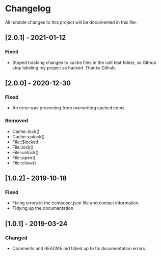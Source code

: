 # Changelog
All notable changes to this project will be documented in this file.


## [2.0.1] - 2021-01-12
### Fixed
- Stoped tracking changes to cache files in the unit test folder, 
  so Github stop labeling my project as hacked. Thanks Github.


## [2.0.0] - 2020-12-30
### Fixed
- An error was preventing from overwriting cached items.

### Removed
- Cache::lock() 
- Cache::unlock() 
- File::$locked
- File::lock() 
- File::unlock()
- File::open()
- File::close()


## [1.0.2] - 2019-10-18
### Fixed
- Fixing errors in the composer.json file and contact information.
- Tidying up the documentation.


## [1.0.1] - 2019-03-24
### Changed
- Comments and README.md tidied up to fix documentation errors
